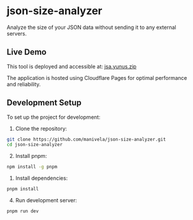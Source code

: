 # json-size-analyzer

Analyze the size of your JSON data without sending it to any external servers.

## Live Demo

This tool is deployed and accessible at: [jsa.yunus.zip](https://jsa.yunus.zip)

The application is hosted using Cloudflare Pages for optimal performance and reliability.

## Development Setup

To set up the project for development:

1. Clone the repository:

```bash
git clone https://github.com/manivela/json-size-analyzer.git
cd json-size-analyzer
```

2. Install pnpm:

```bash
npm install -g pnpm
```

1. Install dependencies:

```bash
pnpm install
```

4. Run development server:

```bash
pnpm run dev
```
